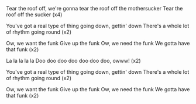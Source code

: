 Tear the roof off, we're gonna tear the roof off the mothersucker
Tear the roof off the sucker
(x4)

You've got a real type of thing going down, gettin' down
There's a whole lot of rhythm going round
(x2)

Ow, we want the funk
Give up the funk
Ow, we need the funk
We gotta have that funk
(x2)

La la la la la
Doo doo doo doo doo doo doo, owww!
(x2)

You've got a real type of thing going down, gettin' down
There's a whole lot of rhythm going round
(x2)

Ow, we want the funk
Give up the funk
Ow, we need the funk
We gotta have that funk
(x2)

